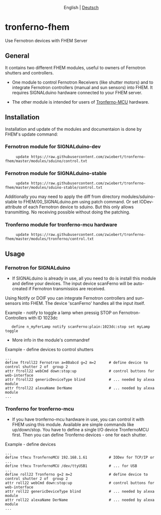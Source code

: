 <p align="center">
  <span>English</span> |
  <a href="README-de.md">Deutsch</a>
</p>

# tronferno-fhem

Use Fernotron devices with FHEM Server

## General

It contains two different FHEM modules, useful to owners of Fernotron shutters and controllers.

* One module to control Fernotron Receivers (like shutter motors) and to integrate Fernotron controllers (manual and sun sensors) into FHEM. It requires SIGNALduino hardware connected to your FHEM server.

* The other module is intended for users of  [Tronferno-MCU](https://github.com/zwiebert/tronferno-mcu) hardware.

## Installation

Installation and update of the modules and documentaion is done by FHEM's update command:

### Fernotron module for SIGNALduino-dev
```
     update https://raw.githubusercontent.com/zwiebert/tronferno-fhem/master/modules/sduino/control.txt
```


### Fernotron module for SIGNALduino-stable
```
     update https://raw.githubusercontent.com/zwiebert/tronferno-fhem/master/modules/sduino-stable/control.txt
```

Additionally you may need to apply the diff from directory modules/sduino-stable to FHEM/00_SIGNALduino.pm using patch command. Or set  IODev-attribute of each Fernotron device to sduino. But this only allows transmitting. No receiving possible without doing the patching.

### Tronferno module for tronferno-mcu hardware
```
     update https://raw.githubusercontent.com/zwiebert/tronferno-fhem/master/modules/tronferno/control.txt
```


## Usage

### Fernotron for SIGNALduino

* If SIGNALduino is already in use, all you need to do is install this module and define your devices. The input device scanFerno will be auto-created if Fernotron transmissios are received.

Using Notify or DOIF you can integrate Fernotron controllers and sun-sensors into FHEM. The device 'scanFerno' handles all the input itself.

Example - notify to toggle a lamp when pressig STOP on Fernotron-Controllers with ID 1023dc

```
   define n_myFerLamp notify scanFerno:plain:1023dc:stop set myLamp toggle
```
 
* More info in the module's commandref

Example - define devices to control shutters

```
...
define ftroll22 Fernotron a=80abcd g=2 m=2      # define device to control shutter 2 of  group 2
attr ftroll22 webCmd down:stop:up               # control buttons for web-interface
attr ftroll22 genericDeviceType blind           # ... needed by alexa module
attr ftroll22 alexaName DerName                 # ... needed by alexa module
...
```

### Tronferno for tronferno-mcu

* If you have tronferno-mcu hardware in use, you can control it with FHEM using this module. Available are simple commands like up/down/stop. You have to define a single I/O device TronfernoMCU first. Then you can define Tronferno devices - one for each shutter.

Example - define devices
```
...
define tfmcu TronfernoMCU 192.168.1.61          # IODev for TCP/IP or ...
define tfmcu TronfernoMCU /dev/ttyUSB1          # ... for USB
...
define roll22 Tronferno g=2 m=2                 # define device to control shutter 2 of  group 2
attr roll22 webCmd down:stop:up                 # control buttons for web-interface
attr roll22 genericDeviceType blind             # ... needed by alexa module
attr roll22 alexaName DerName                   # ... needed by alexa module
...
```
